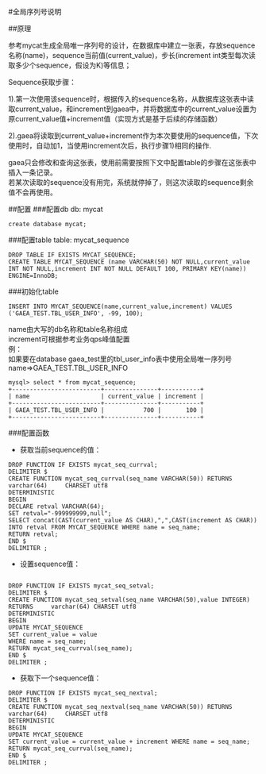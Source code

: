 #全局序列号说明

##原理

参考mycat生成全局唯一序列号的设计，在数据库中建立一张表，存放sequence名称(name)，sequence当前值(current_value)，步长(increment int类型每次读取多少个sequence，假设为K)等信息；

Sequence获取步骤：

1).第一次使用该sequence时，根据传入的sequence名称，从数据库这张表中读取current_value，和increment到gaea中，并将数据库中的current_value设置为原current_value值+increment值（实现方式是基于后续的存储函数）

2).gaea将读取到current_value+increment作为本次要使用的sequence值，下次使用时，自动加1，当使用increment次后，执行步骤1)相同的操作.    
  
gaea只会修改和查询这张表，使用前需要按照下文中配置table的步骤在这张表中插入一条记录。   
若某次读取的sequence没有用完，系统就停掉了，则这次读取的sequence剩余值不会再使用。

##配置 
###配置db
db: mycat
```
create database mycat;
```
###配置table
table: mycat_sequence
``` 
DROP TABLE IF EXISTS MYCAT_SEQUENCE;
CREATE TABLE MYCAT_SEQUENCE (name VARCHAR(50) NOT NULL,current_value INT NOT NULL,increment INT NOT NULL DEFAULT 100, PRIMARY KEY(name)) ENGINE=InnoDB;
```

###初始化table
``` 
INSERT INTO MYCAT_SEQUENCE(name,current_value,increment) VALUES ('GAEA_TEST.TBL_USER_INFO', -99, 100);
```
name由大写的db名称和table名称组成  
increment可根据参考业务qps峰值配置  
例：  
如果要在database gaea_test里的tbl_user_info表中使用全局唯一序列号  
name=>GAEA_TEST.TBL_USER_INFO  
``` 
mysql> select * from mycat_sequence;
+-------------------------+---------------+-----------+
| name                    | current_value | increment |
+-------------------------+---------------+-----------+
| GAEA_TEST.TBL_USER_INFO |           700 |       100 |
+-------------------------+---------------+-----------+
```

###配置函数
- 获取当前sequence的值： 
``` 
DROP FUNCTION IF EXISTS mycat_seq_currval;
DELIMITER $
CREATE FUNCTION mycat_seq_currval(seq_name VARCHAR(50)) RETURNS varchar(64)     CHARSET utf8
DETERMINISTIC
BEGIN
DECLARE retval VARCHAR(64);
SET retval="-999999999,null";
SELECT concat(CAST(current_value AS CHAR),",",CAST(increment AS CHAR)) INTO retval FROM MYCAT_SEQUENCE WHERE name = seq_name;
RETURN retval;
END $
DELIMITER ;
```

- 设置sequence值： 
```

DROP FUNCTION IF EXISTS mycat_seq_setval; 
DELIMITER $ 
CREATE FUNCTION mycat_seq_setval(seq_name VARCHAR(50),value INTEGER) RETURNS     varchar(64) CHARSET utf8
DETERMINISTIC
BEGIN
UPDATE MYCAT_SEQUENCE
SET current_value = value
WHERE name = seq_name;
RETURN mycat_seq_currval(seq_name);
END $
DELIMITER ;
```

- 获取下一个sequence值：
 
```
DROP FUNCTION IF EXISTS mycat_seq_nextval;
DELIMITER $
CREATE FUNCTION mycat_seq_nextval(seq_name VARCHAR(50)) RETURNS varchar(64)     CHARSET utf8
DETERMINISTIC
BEGIN
UPDATE MYCAT_SEQUENCE
SET current_value = current_value + increment WHERE name = seq_name;
RETURN mycat_seq_currval(seq_name);
END $
DELIMITER ;
```

